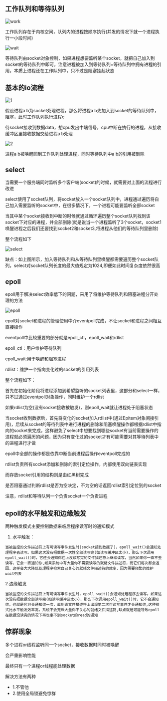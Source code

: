 ## 工作队列和等待队列

![work](https://github.com/einQimiaozi/awesome_java_notebook/blob/main/io%E6%A8%A1%E5%BC%8F/resources/workqueue.jpg)

工作队列存在于内核空间，队列内的进程按顺序执行(并发的情况下就一个进程执行一小段时间)

![wait](https://github.com/einQimiaozi/awesome_java_notebook/blob/main/io%E6%A8%A1%E5%BC%8F/resources/waitqueue.jpg)

等待队列由socket对象控制，如果进程想要监听某个socket，就把自己加入到socket的等待队列中即可，注意进程被加入到等待队列=等待队列中拥有进程的引用，本质上进程还在工作队列中，只不过是阻塞挂起状态

## 基本的io流程

![1](https://github.com/einQimiaozi/awesome_java_notebook/blob/main/io%E6%A8%A1%E5%BC%8F/resources/1.jpg)

假设进程a b为socket处理进程，那么将进程a b先加入到socket的等待队列中，阻塞，此时工作队列执行进程c

待socket接收到数据data，想cpu发出中端信号，cpu中断在执行的进程，从接收缓冲区里接收数据交给进程a b处理

![2](https://github.com/einQimiaozi/awesome_java_notebook/blob/main/io%E6%A8%A1%E5%BC%8F/resources/2.jpg)

进程a b被唤醒回到工作队列处理进程，同时等待队列中a b的引用被删除

## select

当需要一个服务端同时监听多个客户端(socket)的时候，就需要对上面的流程进行改进

select使用了socket队列，将socket放入一个socket队列中，进程通过遍历将自己加入需要监听的socket中，在很多情况下，一个进程可能要监听全部socket

当其中某个socket接收到中断的时候就通过循环遍历整个socket队列找到该socket下对应的进程，并全部删除(就是说当一个进程监听了3个socket，socket1唤醒进程之后我们还要找到socket2和socket3,将进程从他们的等待队列里删除)

整个流程如下

![select](https://github.com/einQimiaozi/awesome_java_notebook/blob/main/io%E6%A8%A1%E5%BC%8F/resources/select.jpg)

缺点：如上图所示，加入等待队列和从等待队列里唤醒都需要遍历整个socket队列，select对socket队列长度的最大值规定为1024,即便如此时间复杂度依然很高

## epoll

epoll用于解决select效率低下的问题，采用了将维护等待队列和阻塞进程分开处理的方法

![epoll](https://github.com/einQimiaozi/awesome_java_notebook/blob/main/io%E6%A8%A1%E5%BC%8F/resources/epoll.jpg)

epoll对socket和进程的管理使用中介eventpoll完成，不让socket和进程之间相互直接操作

eventpoll中比较重要的部分就是epoll_ctl，epoll_wait和rdlist

epoll_ctl：用户维护等待队列

epoll_wait:用于唤醒和阻塞进程

rdlist：维护一个指向变化过的socket的引用列表

整个流程如下：

首先在初始化阶段将进程添加到希望监听的socket列表里，这部分和select一样，只不过通过eventpoll对象操作，同时维护一个rdlist

如果rdlist为空(没有socket接收被触发)，则epoll_wait就让进程处于阻塞状态

当socket收到数据后，首先将变化的socket加入rdlist中(通过Epitem对象间接引用)，后续从socket的等待列表中进行进程的删除和阻塞唤醒操作都根据rdlist中指向的socket来完成，这样避免了select中想要找到哪些socket有当前需要操作的进程就必须遍历的问题，因为只有变化过的socket才有可能需要对其等待列表中的进程进行才做

epoll中全部的操作都是依靠中断当前进程后操作eventpoll完成的

rdlist负责所有socket添加和删除的索引定位操作，内部使用双向链表实现

而存放socket引用的结构则是由红黑树完成

是否阻塞通过判断rdlist是否为空决定，不为空的话返回rdlist索引定位到的socket

注意，rdlist和等待队列一个负责socket一个负责进程

## epoll的水平触发和边缘触发

两种触发模式主要控制数据来临后程序读写时的通知模式

1. 水平触发：

```
当被监控的文件描述符上有可读写事件发生时(socket接到数据了)，epoll_wait()会通知处理程序去读写。如果这次没有把数据一次性全部读写完(如读写缓冲区太小)，那么下次调用 epoll_wait()时，它还会通知你在上没读写完的文件描述符上继续读写，当然如果你一直不去读写，它会一直通知你,如果系统中有大量你不需要读写的就绪文件描述符，而它们每次都会返回，这样会大大降低处理程序检索自己关心的就绪文件描述符的效率，因为需要频繁的维护wait列表
```

2.边缘触发

```
当被监控的文件描述符上有可读写事件发生时，epoll_wait()会通知处理程序去读写。如果这次没有把数据全部读写完(如读写缓冲区太小)，那么下次调用epoll_wait()时，它不会通知你，也就是它只会通知你一次，直到该文件描述符上出现第二次可读写事件才会通知你,这种模式比水平触发效率高，系统不会充斥大量你不关心的就绪文件描述符,缺点就是可能导致epoll在数据没读完的情况下再也拿不到socket的read的通知
```

## 惊群现象

多个进程or线程监听同一个socket，接收数据时同时被唤醒

会严重影响性能

最终只有一个进程or线程能处理数据

解决方法有两种
 - 1.不管他
 - 2.使用全局锁避免惊群
